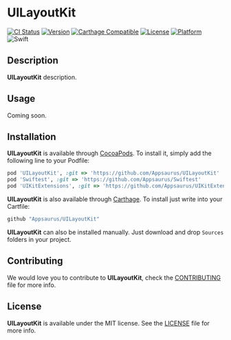 # UILayoutKit

[![CI Status](https://img.shields.io/circleci/project/github/Strobocop/UILayoutKit.svg)](https://circleci.com/gh/Strobocop/UILayoutKit)
[![Version](https://img.shields.io/cocoapods/v/UILayoutKit.svg?style=flat)](http://cocoadocs.org/docsets/UILayoutKit)
[![Carthage Compatible](https://img.shields.io/badge/Carthage-compatible-4BC51D.svg?style=flat)](https://github.com/Carthage/Carthage)
[![License](https://img.shields.io/cocoapods/l/UILayoutKit.svg?style=flat)](http://cocoadocs.org/docsets/UILayoutKit)
[![Platform](https://img.shields.io/cocoapods/p/UILayoutKit.svg?style=flat)](http://cocoadocs.org/docsets/UILayoutKit)
![Swift](https://img.shields.io/badge/%20in-swift%204.0-orange.svg)

## Description

**UILayoutKit** description.

## Usage

Coming soon.

## Installation

**UILayoutKit** is available through [CocoaPods](http://cocoapods.org). To install
it, simply add the following line to your Podfile:

```ruby
pod 'UILayoutKit', :git => 'https://github.com/Appsaurus/UILayoutKit'
pod 'Swiftest', :git => 'https://github.com/Appsaurus/Swiftest'
pod 'UIKitExtensions', :git => 'https://github.com/Appsaurus/UIKitExtensions'
```

**UILayoutKit** is also available through [Carthage](https://github.com/Carthage/Carthage).
To install just write into your Cartfile:

```ruby
github "Appsaurus/UILayoutKit"
```

**UILayoutKit** can also be installed manually. Just download and drop `Sources` folders in your project.

## Contributing

We would love you to contribute to **UILayoutKit**, check the [CONTRIBUTING](github.com/Appsaurus/UILayoutKit/blob/master/CONTRIBUTING.md) file for more info.

## License

**UILayoutKit** is available under the MIT license. See the [LICENSE](github.com/Appsaurus/UILayoutKit/blob/master/LICENSE.md) file for more info.
